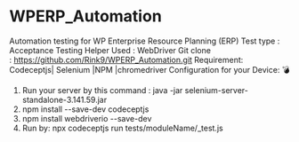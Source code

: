 # WPERP_Automation
Automation testing for WP Enterprise Resource Planning (ERP)
Test type : Acceptance Testing
Helper Used : WebDriver
Git clone : https://github.com/Rink9/WPERP_Automation.git
Requirement:
Codeceptjs| Selenium |NPM |chromedriver
Configuration for your Device: 💣
1. Run your server by this command : java -jar selenium-server-standalone-3.141.59.jar
2. npm install --save-dev codeceptjs
3. npm install webdriverio --save-dev
4. Run by: npx codeceptjs run tests/moduleName/_test.js
